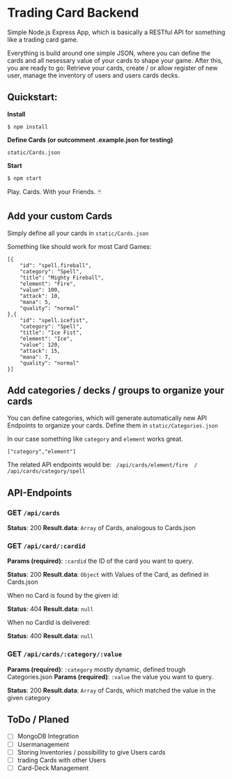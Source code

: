 # Trading Card Backend

Simple Node.js Express App, which is basically a RESTful API for something like a trading card game.

Everything is build around one simple JSON, where you can define the cards and all nesessary value of your cards to shape your game.
After this, you are ready to go: Retrieve your cards, create / or allow register of new user, manage the inventory of users and users cards decks.

## Quickstart:

**Install**
```
$ npm install
```

**Define Cards (or outcomment .example.json for testing)**
```
static/Cards.json
```

**Start**
```
$ npm start
```

Play. Cards. With your Friends. 🃏

## Add your custom Cards

Simply define all your cards in ```static/Cards.json```

Something like should work for most Card Games:

```
[{
	"id": "spell.fireball",
	"category": "Spell",
	"title": "Mighty Fireball",
	"element": "Fire",
	"value": 100,
	"attack": 10,
	"mana": 5,
	"quality": "normal"
},{
	"id": "spell.icefist",
	"category": "Spell",
	"title": "Ice Fist",
	"element": "Ice",
	"value": 120,
	"attack": 15,
	"mana": 7,
	"quality": "normal"
}]
```

## Add categories / decks / groups to organize your cards

You can define categories, which will generate automatically new API Endpoints to organize your cards.
Define them in ```static/Categories.json```

In our case something like ```category``` and ```element``` works great.

```
["category","element"]
```

The related API endpoints would be: ``` /api/cards/element/fire  / /api/cards/category/spell```

## API-Endpoints

### GET ```/api/cards```

**Status**: 200
**Result.data**: `Array` of Cards, analogous to Cards.json

### GET ```/api/card/:cardid```

**Params (required)**: `:cardid` the ID of the card you want to query.

**Status**: 200
**Result.data**: `Object` with Values of the Card, as defined in Cards.json

When no Card is found by the given id:

**Status**: 404
**Result.data**: `null`  

When no CardId is delivered:

**Status**: 400
**Result.data**: `null`  

### GET ```/api/cards/:category/:value```

**Params (required)**: `:category` mostly dynamic, defined trough Categories.json
**Params (required)**: `:value` the value you want to query. 

**Status**: 200
**Result.data**: `Array` of Cards, which matched the value in the given category


## ToDo / Planed

- [ ] MongoDB Integration
- [ ] Usermanagement 
- [ ] Storing Inventories / possibillity to give Users cards
- [ ] trading Cards with other Users
- [ ] Card-Deck Management

